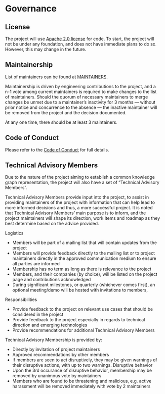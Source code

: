 # Governance

## License

The project will use [Apache 2.0 license](LICENSE) for code. To start, the
project will not be under any foundation, and does not have immediate plans to
do so. However, this may change in the future.

## Maintainership

List of maintainers can be found at [MAINTAINERS](MAINTAINERS).

Maintainership is driven by engineering contributions to the project, and a n-1
vote among current maintainers is required to make changes to the list of
maintainers. Should the quorum of necessary maintainers to merge changes be
unmet due to a maintainer’s inactivity for 3 months — without prior notice and
concurrence to the absence — the inactive maintainer will be removed from the
project and the decision documented.

At any one time, there should be at least 3 maintainers.

## Code of Conduct

Please refer to the [Code of Conduct](CODE_OF_CONDUCT) for full details.

## Technical Advisory Members

Due to the nature of the project aiming to establish a common knowledge graph
representation, the project will also have a set of “Technical Advisory
Members”.

Technical Advisory Members provide input into the project, to assist in
providing maintainers of the project with information that can help lead to more
informed decisions and thus, a more successful project. It is noted that
Technical Advisory Members’ main purpose is to inform, and the project
maintainers will shape its direction, work items and roadmap as they best
determine based on the advice provided.

Logistics

- Members will be part of a mailing list that will contain updates from the
  project
- Members will provide feedback directly to the mailing list or to project
  maintainers directly in the approved communication medium to ensure all
  parties are informed
- Membership has no term as long as there is relevance to the project
- Members, and their companies (by choice), will be listed on the project page
  and contributions acknowledged
- During significant milestones, or quarterly (whichever comes first), an
  optional meeting/demo will be hosted with invitations to members,

Responsibilities

- Provide feedback to the project on relevant use cases that should be
  considered in the project
- Provide feedback to the project especially in regards to technical direction
  and emerging technologies
- Provide recommendations for additional Technical Advisory Members

Technical Advisory Membership is provided by:

- Directly by invitation of project maintainers
- Approved recommendations by other members
- If members are seen to act disruptively, they may be given warnings of their
  disruptive actions, with up to two warnings. Disruptive behavior
- Upon the 3rd occurance of disruptive behavior, membership may be removed by
  unanimous vote by maintainers
- Members who are found to be threatening and malicious, e.g. active harassment
  will be removed immediately with vote by 2 maintainers
